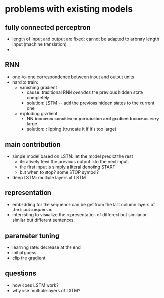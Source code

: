 # problems with existing models

## fully connected perceptron

- length of input and output are fixed: cannot be adapted to arbrary length input (machine translation)
- 

## RNN

- one-to-one correspondence between input and output units
- hard to train:
  - vanishing gradient
    - cause: traditional RNN *overides* the previous hidden state completely
    - solution: LSTM -- add the previous hideen states to the current one
  - exploding gradient
    - NN becomes sensitive to pertubation and gradient becomes very large
    - solution: clipping (truncate it if it's too large)


## main contribution

- simple model based on LSTM: let the model predict the rest
  - iteratively feed the previous output into the next input.
  - the first input is simply a literal denoting START
  - but when to stop? some STOP symbol?
- deep LSTM: multiple layers of LSTM


## representation

- embedding for the sequence can be get from the last column layers of the input sequence.
- interesting to visualize the representation of different but similar or similar but different sentences.


## parameter tuning

- learning rate: decrease at the end
- initial guess
- clip the gradient


## questions

- how does LSTM work?
- why use multiple layers of LSTM?
